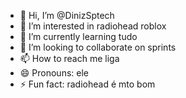- 👋 Hi, I’m @DinizSptech
- 👀 I’m interested in radiohead roblox
- 🌱 I’m currently learning tudo
- 💞️ I’m looking to collaborate on sprints
- 📫 How to reach me liga 
- 😄 Pronouns: ele
- ⚡ Fun fact: radiohead é mto bom

